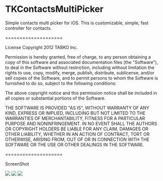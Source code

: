 TKContactsMultiPicker
====================

Simple contacts multi picker for iOS.
This is customizable, simple, fast controller for contacts.

====================

License
Copyright 2012 TABKO Inc.
 

Permission is hereby granted, free of charge, to any person obtaining a copy
of this software and associated documentation files (the "Software"), to deal
in the Software without restriction, including without limitation the rights
to use, copy, modify, merge, publish, distribute, sublicense, and/or sell
copies of the Software, and to permit persons to whom the Software is
furnished to do so, subject to the following conditions:

The above copyright notice and this permission notice shall be included in
all copies or substantial portions of the Software.

THE SOFTWARE IS PROVIDED "AS IS", WITHOUT WARRANTY OF ANY KIND, EXPRESS OR
IMPLIED, INCLUDING BUT NOT LIMITED TO THE WARRANTIES OF MERCHANTABILITY,
FITNESS FOR A PARTICULAR PURPOSE AND NONINFRINGEMENT. IN NO EVENT SHALL THE
AUTHORS OR COPYRIGHT HOLDERS BE LIABLE FOR ANY CLAIM, DAMAGES OR OTHER
LIABILITY, WHETHER IN AN ACTION OF CONTRACT, TORT OR OTHERWISE, ARISING FROM,
OUT OF OR IN CONNECTION WITH THE SOFTWARE OR THE USE OR OTHER DEALINGS IN
THE SOFTWARE.

====================

ScreenShot

<img src="https://github.com/qnibus/TKContactsMultiPicker/blob/master/Screenshot_1.png">
<img src="https://github.com/qnibus/TKContactsMultiPicker/blob/master/Screenshot_2.png">
<img src="https://github.com/qnibus/TKContactsMultiPicker/blob/master/Screenshot_3.png">
